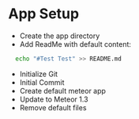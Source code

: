 # App Setup
- Create the app directory
- Add ReadMe with default content:

```sh
  echo "#Test Test" >> README.md

```
- Initialize Git
- Initial Commit
- Create default meteor app
- Update to Meteor 1.3
- Remove default files
